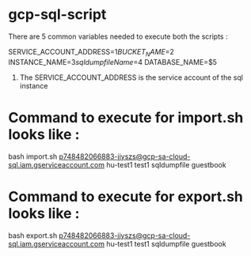 # gcp-sql-script

There are 5 common variables needed to execute both the scripts :

SERVICE_ACCOUNT_ADDRESS=$1  
BUCKET_NAME=$2
INSTANCE_NAME=$3
sqldumpfileName=$4
DATABASE_NAME=$5

1. The SERVICE_ACCOUNT_ADDRESS is the service account of the sql instance

# Command to execute for import.sh looks like :

bash import.sh p748482066883-jjyszs@gcp-sa-cloud-sql.iam.gserviceaccount.com hu-test1 test1 sqldumpfile guestbook

# Command to execute for export.sh looks like :

bash export.sh p748482066883-jjyszs@gcp-sa-cloud-sql.iam.gserviceaccount.com hu-test1 test1 sqldumpfile guestbook
